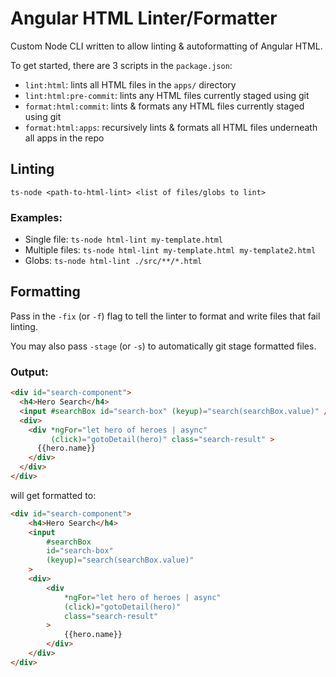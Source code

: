 # Angular HTML Linter/Formatter

Custom Node CLI written to allow linting & autoformatting of Angular HTML.

To get started, there are 3 scripts in the `package.json`:

- `lint:html`: lints all HTML files in the `apps/` directory
- `lint:html:pre-commit`: lints any HTML files currently staged using git
- `format:html:commit`: lints & formats any HTML files currently staged using git
- `format:html:apps`: recursively lints & formats all HTML files underneath all apps in the repo


## Linting

`ts-node <path-to-html-lint> <list of files/globs to lint>`

### Examples:

- Single file:  `ts-node html-lint my-template.html`
- Multiple files:  `ts-node html-lint my-template.html my-template2.html`
- Globs:  `ts-node html-lint ./src/**/*.html`

## Formatting

Pass in the `-fix` (or `-f`) flag to tell the linter to format and write files that fail linting.

You may also pass `-stage` (or `-s`) to automatically git stage formatted files.

### Output:

```html
<div id="search-component">
  <h4>Hero Search</h4>
  <input #searchBox id="search-box" (keyup)="search(searchBox.value)" />
  <div>
    <div *ngFor="let hero of heroes | async"
         (click)="gotoDetail(hero)" class="search-result" >
      {{hero.name}}
    </div>
  </div>
</div>
```

will get formatted to:

```html
<div id="search-component">
    <h4>Hero Search</h4>
    <input
        #searchBox
        id="search-box"
        (keyup)="search(searchBox.value)"
    >
    <div>
        <div
            *ngFor="let hero of heroes | async"
            (click)="gotoDetail(hero)"
            class="search-result"
        >
            {{hero.name}}
        </div>
    </div>
</div>
```
